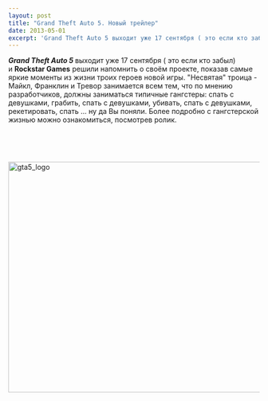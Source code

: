 ```yaml
---
layout: post
title: "Grand Theft Auto 5. Новый трейлер"
date: 2013-05-01
excerpt: 'Grand Theft Auto 5 выходит уже 17 сентября ( это если кто забыл) и Rockstar Games решили напомнить о своём проекте, показав самые яркие моменты из жизни...'
---
```


<b><em>Grand Theft Auto 5</em> </b>выходит уже 17 сентября ( это если кто забыл) и <strong>Rockstar Games</strong> решили напомнить о своём проекте, показав самые яркие моменты из жизни троих героев новой игры. "Несвятая" троица - Майкл, Франклин и Тревор занимается всем тем, что по мнению разработчиков, должны заниматься типичные гангстеры: спать с девушками, грабить, спать с девушками, убивать, спать с девушками, рекетировать, спать ... ну да Вы поняли. Более подробно с гангстерской жизнью можно ознакомиться, посмотрев ролик.

&nbsp;

&nbsp;

<a href="http://gamersoul.ru/wp-content/uploads/2013/02/gta5_logo.jpg"><img class="wp-image-1086 aligncenter" alt="gta5_logo" src="http://gamersoul.ru/wp-content/uploads/2013/02/gta5_logo.jpg" width="617" height="463" /></a>